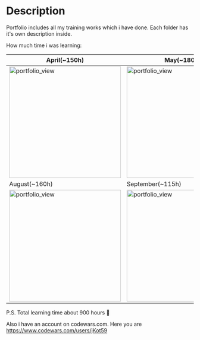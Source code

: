 # Description

  Portfolio includes all my training works which i have done. Each folder has it's own description inside.

  How much time i was learning: 

April(~150h) | May(~180h) | June(~160h) | July(~110h)
----- | ---- | ---- | ---- 
<img width="300" alt="portfolio_view" src="https://sun9-39.userapi.com/impg/ABDMDtAlByd5WV63wkZgaC0CooFyPcanXTe9ZQ/48gGskTBut0.jpg?size=991x1080&quality=96&sign=c87e3ccbe441dc0f64367fa50285a0fd&type=album"> | <img width="300" alt="portfolio_view" src="https://sun9-3.userapi.com/impg/PaGVe5Uyob7G040kDlqoVJyqTJdoa9LClqgdaw/aC2oTZoKvx8.jpg?size=894x1080&quality=96&sign=0e5ed00bde98d7bc2c473b67dbebd013&type=album"> | <img width="300" alt="portfolio_view" src="https://sun9-74.userapi.com/impg/o6WRAsTKWUra1n3ucUpIAC7qSE7A3TX9eWtkng/mqiMq-TqFUI.jpg?size=998x1088&quality=96&sign=a3b19b309eaafbe9a83e7c1fe8840f13&type=album"> | <img width="300" alt="portfolio_view" src="https://sun9-77.userapi.com/impg/_d_Jrm8P3KRr-C0CRMjPdUsQdiNr7UiKiEyLOA/fo8Ef9O22wE.jpg?size=998x1088&quality=96&sign=1056eb1f21c76c7175a421b4f7e0a627&type=album"> 
August(~160h) | September(~115h) |
<img width="300" alt="portfolio_view" src="https://sun9-86.userapi.com/impg/ZsbaBbdbsxHOU4TNUzQ1fiGUDN8Q3IRgcWYy9w/C_Sq8nqVaEw.jpg?size=693x1080&quality=96&sign=bbd435f159ee1862ab2ccd29aaac8ac2&type=album"> | <img width="300" alt="portfolio_view" src="https://sun9-57.userapi.com/impg/IAy-gKlA_U9_45NhQdsewPVkGi_0cRwJf1n2PQ/J8RIoB2JsM8.jpg?size=815x1080&quality=96&sign=ff3237869e66cf3f5adfa85b8a362ad8&type=album"> | <img width="300" alt="portfolio_view" src="https://www.pngitem.com/pimgs/m/73-732795_transparent-shaking-hands-png-transparent-shake-hand-logo.png">


P.S. Total learning time about 900 hours :slightly_smiling_face:

Also i have an account on codewars.com. Here you are https://www.codewars.com/users/jKot59
